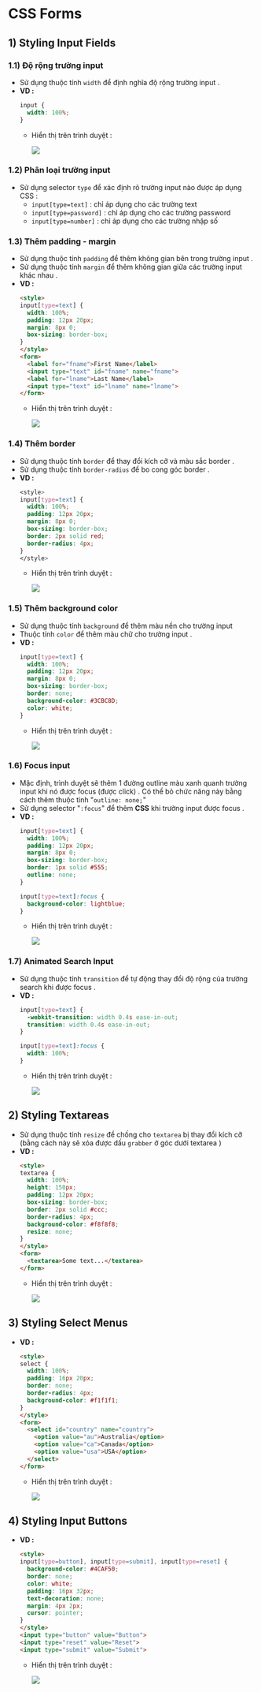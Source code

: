 # CSS Forms
## **1) Styling Input Fields**
### **1.1) Độ rộng trường input**
- Sử dụng thuộc tính `width` để định nghĩa độ rộng trường input .
- **VD :**
    ```css
    input {
      width: 100%;
    }
    ```
    - Hiển thị trên trình duyệt :

        <img src=https://i.imgur.com/IfMOXPw.png>

### **1.2) Phân loại trường input**
- Sử dụng selector `type` để xác định rõ trường input nào được áp dụng CSS :
    - `input[type=text]` : chỉ áp dụng cho các trường text
    - `input[type=password]` : chỉ áp dụng cho các trường password
    - `input[type=number]` : chỉ áp dụng cho các trường nhập số
### **1.3) Thêm padding - margin**
- Sử dụng thuộc tính `padding` để thêm không gian bên trong trường input .
- Sử dụng thuộc tính `margin` để thêm không gian giữa các trường input khác nhau .
- **VD :**
    ```html
    <style> 
    input[type=text] {
      width: 100%;
      padding: 12px 20px;
      margin: 8px 0;
      box-sizing: border-box;
    }
    </style>
    <form>
      <label for="fname">First Name</label>
      <input type="text" id="fname" name="fname">
      <label for="lname">Last Name</label>
      <input type="text" id="lname" name="lname">
    </form>
    ```
    - Hiển thị trên trình duyệt :

        <img src=https://i.imgur.com/Biko6y6.png>

### **1.4) Thêm border**
- Sử dụng thuộc tính `border` để thay đổi kích cỡ và màu sắc border .
- Sử dụng thuộc tính `border-radius` để bo cong góc border .
- **VD :**
    ```css
    <style> 
    input[type=text] {
      width: 100%;
      padding: 12px 20px;
      margin: 8px 0;
      box-sizing: border-box;
      border: 2px solid red;
      border-radius: 4px;
    }
    </style>
    ```
    - Hiển thị trên trình duyệt :

        <img src=https://i.imgur.com/3X78aQB.png>

### **1.5) Thêm background color**
- Sử dụng thuộc tính `background` để thêm màu nền cho trường input
- Thuộc tính `color` để thêm màu chữ cho trường input .
- **VD :**
    ```css
    input[type=text] {
      width: 100%;
      padding: 12px 20px;
      margin: 8px 0;
      box-sizing: border-box;
      border: none;
      background-color: #3CBC8D;
      color: white;
    }
    ```
    - Hiển thị trên trình duyệt :

        <img src=https://i.imgur.com/ofKJh4k.png>

### **1.6) Focus input**
- Mặc định, trình duyệt sẽ thêm 1 đường outline màu xanh quanh trường input khi nó được focus (được click) . Có thể bỏ chức năng này bằng cách thêm thuộc tính "`outline: none;`"
- Sử dụng selector "`:focus`" để thêm **CSS** khi trường input được focus .
- **VD :**
    ```css
    input[type=text] {
      width: 100%;
      padding: 12px 20px;
      margin: 8px 0;
      box-sizing: border-box;
      border: 1px solid #555;
      outline: none;
    }

    input[type=text]:focus {
      background-color: lightblue;
    }
    ```
    - Hiển thị trên trình duyệt :

        <img src=https://i.imgur.com/kuuG4qh.png>

### **1.7) Animated Search Input**
- Sử dụng thuộc tính `transition` để tự động thay đổi độ rộng của trường search khi được focus .
- **VD :**
    ```css
    input[type=text] {
      -webkit-transition: width 0.4s ease-in-out;
      transition: width 0.4s ease-in-out;
    }

    input[type=text]:focus {
      width: 100%;
    }
    ```
    - Hiển thị trên trình duyệt :

        <img src=https://i.imgur.com/zi1bdRN.png>

## **2) Styling Textareas**
- Sử dụng thuộc tính `resize` để chống cho `textarea` bị thay đổi kích cỡ (bằng cách này sẽ xóa được dấu `grabber` ở góc dưới textarea )
- **VD :**
    ```html
    <style>
    textarea {
      width: 100%;
      height: 150px;
      padding: 12px 20px;
      box-sizing: border-box;
      border: 2px solid #ccc;
      border-radius: 4px;
      background-color: #f8f8f8;
      resize: none;
    }
    </style>
    <form>
      <textarea>Some text...</textarea>
    </form>
    ```
    - Hiển thị trên trình duyệt :

        <img src=https://i.imgur.com/7C5xhVg.png>

## **3) Styling Select Menus**
- **VD :**
    ```html
    <style>
    select {
      width: 100%;
      padding: 16px 20px;
      border: none;
      border-radius: 4px;
      background-color: #f1f1f1;
    }
    </style>
    <form>
      <select id="country" name="country">
        <option value="au">Australia</option>
        <option value="ca">Canada</option>
        <option value="usa">USA</option>
      </select>
    </form>
    ```
    - Hiển thị trên trình duyệt :

        <img src=https://i.imgur.com/ssu0NPl.png>

## **4) Styling Input Buttons**
- **VD :**
    ```html
    <style>
    input[type=button], input[type=submit], input[type=reset] {
      background-color: #4CAF50;
      border: none;
      color: white;
      padding: 16px 32px;
      text-decoration: none;
      margin: 4px 2px;
      cursor: pointer;
    }
    </style>
    <input type="button" value="Button">
    <input type="reset" value="Reset">
    <input type="submit" value="Submit">
    ```
    - Hiển thị trên trình duyệt :   

        <img src=https://i.imgur.com/PMHUSm4.png>
